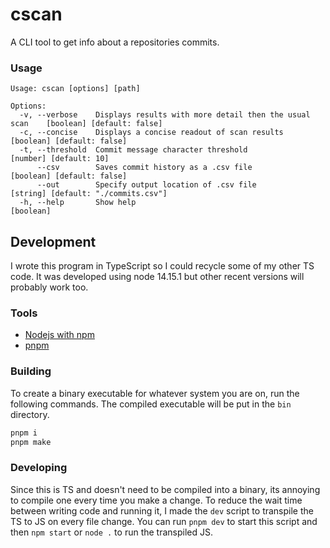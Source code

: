 # cscan
A CLI tool to get info about a repositories commits.

### Usage
```
Usage: cscan [options] [path]

Options:
  -v, --verbose    Displays results with more detail then the usual scan	[boolean] [default: false]
  -c, --concise    Displays a concise readout of scan results       			[boolean] [default: false]
  -t, --threshold  Commit message character threshold     					      [number] [default: 10]
      --csv        Saves commit history as a .csv file						        [boolean] [default: false]
      --out        Specify output location of .csv file 					        [string] [default: "./commits.csv"]
  -h, --help       Show help                                           		[boolean]
```

## Development
I wrote this program in TypeScript so I could recycle some of my other TS code. It was developed using node 14.15.1 but other recent versions will probably work too. 

### Tools
* [Nodejs with npm](https://nodejs.org)
* [pnpm](https://pnpm.io/)

### Building
To create a binary executable for whatever system you are on, run the following commands. The compiled executable will be put in the `bin` directory.
```sh
pnpm i
pnpm make
```

### Developing
Since this is TS and doesn't need to be compiled into a binary, its annoying to compile one every time you make a change. To reduce the wait time between writing code and running it, I made the `dev` script to transpile the TS to JS on every file change. You can run `pnpm dev` to start this script and then `npm start` or `node .` to run the transpiled JS.
